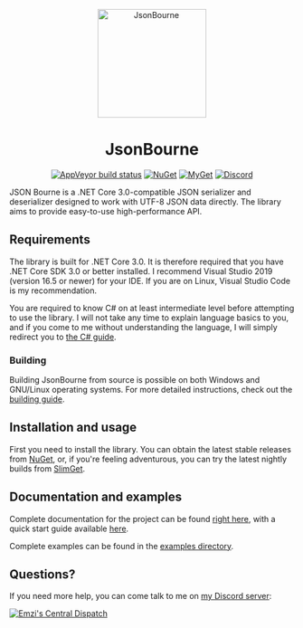 <p align="center">
	<img src="https://jsonbourne.emzi0767.com/logo.png" alt="JsonBourne" width="192" height="192">
</p>
<h1 align="center">
	JsonBourne
</h1>
<p align="center">
	<a href="https://ci.appveyor.com/project/Emzi0767/jsonbourne"><img src="https://img.shields.io/appveyor/ci/Emzi0767/jsonbourne.svg?style=for-the-badge" alt="AppVeyor build status"></a>
	<a href="https://nuget.org/packages/JsonBourne"><img src="https://img.shields.io/nuget/v/JsonBourne.svg?style=for-the-badge&label=NuGet" alt="NuGet"></a>
	<a href="https://nuget.emzi0767.com/gallery/package/JsonBourne"><img src="https://img.shields.io/badge/dynamic/json.svg?color=yellow&style=for-the-badge&label=slimget&query=%24.items%5B-1%3A%5D.upper&url=https%3A%2F%2Fnuget.emzi0767.com%2Fapi%2Fv3%2Fregistration%2FPlain%2Fjsonbourne%2Findex.json" alt="MyGet"></a>
	<a href="https://discord.gg/DWyBvSJ"><img src="https://img.shields.io/discord/501893215025364992.svg?style=for-the-badge&label=Discord" alt="Discord"></a>
</p>

JSON Bourne is a .NET Core 3.0-compatible JSON serializer and deserializer designed to work with UTF-8 JSON data 
directly. The library aims to provide easy-to-use high-performance API.

## Requirements
The library is built for .NET Core 3.0. It is therefore required that you have .NET Core SDK 3.0 or better installed. 
I recommend Visual Studio 2019 (version 16.5 or newer) for your IDE. If you are on Linux, Visual Studio Code is my 
recommendation.

You are required to know C# on at least intermediate level before attempting to use the library. I will not take any 
time to explain language basics to you, and if you come to me without understanding the language, I will simply 
redirect you to [the C# guide][9].

### Building
Building JsonBourne from source is possible on both Windows and GNU/Linux operating systems. For more detailed 
instructions, check out the [building guide][10].

## Installation and usage
First you need to install the library. You can obtain the latest stable releases from [NuGet][5], or, if you're 
feeling adventurous, you can try the latest nightly builds from [SlimGet][6].

## Documentation and examples
Complete documentation for the project can be found [right here][1], with a quick start guide available [here][2].

Complete examples can be found in the [examples directory][3].

## Questions?
If you need more help, you can come talk to me on [my Discord server][7]:

[![Emzi's Central Dispatch][8]][7]

[1]: https://jsonbourne.emzi0767.com/
[2]: https://jsonbourne.emzi0767.com/articles/getting_started/intro.html
[3]: https://github.com/Emzi0767/JsonBourne/tree/master/examples
[4]: https://ci.appveyor.com/project/Emzi0767/jsonbourne/branch/master
[5]: https://nuget.org/packages/JsonBourne
[6]: https://nuget.emzi0767.com/gallery/package/JsonBourne
[7]: https://discord.gg/DWyBvSJ
[8]: https://discordapp.com/api/guilds/501893215025364992/embed.png?style=banner2
[9]: https://docs.microsoft.com/en-us/dotnet/csharp/
[10]: https://github.com/Emzi0767/Clyde.NET/blob/master/BUILDING.MD
